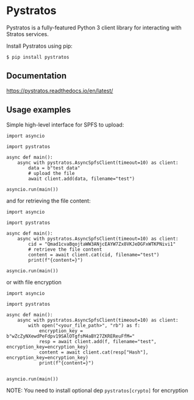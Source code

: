 # Pystratos

Pystratos is a fully-featured Python 3 client library for interacting with Stratos services.

Install Pystratos using pip:

```shell
$ pip install pystratos
```

## Documentation

https://pystratos.readthedocs.io/en/latest/

## Usage examples

Simple high-level interface for SPFS to upload:

```pycon
import asyncio

import pystratos

async def main():
    async with pystratos.AsyncSpfsClient(timeout=10) as client:
        data = b"test data"
        # upload the file
        await client.add(data, filename="test")

asyncio.run(main())
```

and for retrieving the file content:

```pycon
import asyncio

import pystratos

async def main():
    async with pystratos.AsyncSpfsClient(timeout=10) as client:
        cid = "Qmad1cvaBqojtaWW3ANjcEAYW7Zx8VKJeDGFxWTKPNivi1"
        # retrieve the file content
        content = await client.cat(cid, filename="test")
        print(f"{content=}")

asyncio.run(main())
```

or with file encryption

```pycon
import asyncio

import pystratos

async def main():
    async with pystratos.AsyncSpfsClient(timeout=10) as client:
        with open("<your_file_path>", "rb") as f:
            encryption_key = b"wZcZyNXewdPeFdpv19SAlOTgfsM4aBY27ZKREReuFfM="
            resp = await client.add(f, filename="test", encryption_key=encryption_key)
            content = await client.cat(resp["Hash"], encryption_key=encryption_key)
            print(f"{content=}")


asyncio.run(main())
```

NOTE: You need to install optional dep `pystratos[crypto]` for encryption
